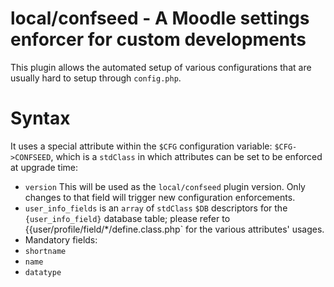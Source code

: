 # local/confseed - A Moodle settings enforcer for custom developments

This plugin allows the automated setup of various configurations that are usually hard to setup through `config.php`.

# Syntax

It uses a special attribute within the `$CFG` configuration variable: `$CFG->CONFSEED`, which is a `stdClass` in which attributes can be set to be enforced at upgrade time:

* `version` This will be used as the `local/confseed` plugin version. Only changes to that field will trigger new configuration enforcements.
* `user_info_fields` is an `array` of `stdClass` `$DB` descriptors for the `{user_info_field}` database table; please refer to {{user/profile/field/*/define.class.php` for the various attributes' usages.
 * Mandatory fields:
  * `shortname`
  * `name`
  * `datatype`
